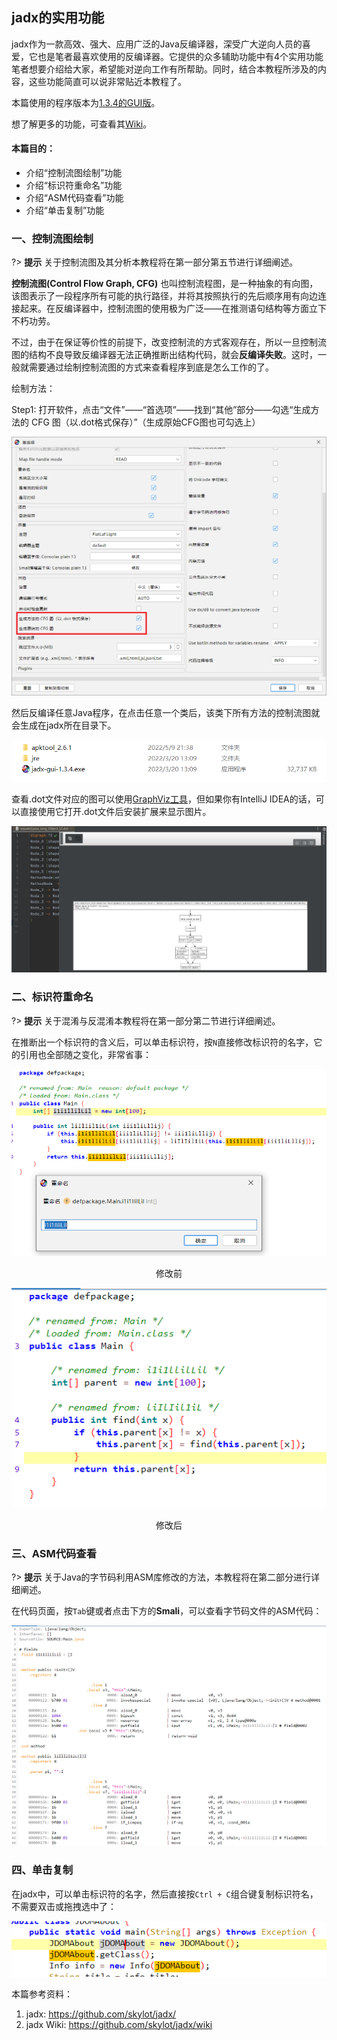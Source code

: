 ## jadx的实用功能

jadx作为一款高效、强大、应用广泛的Java反编译器，深受广大逆向人员的喜爱，它也是笔者最喜欢使用的反编译器。它提供的众多辅助功能中有4个实用功能笔者想要介绍给大家，希望能对逆向工作有所帮助。同时，结合本教程所涉及的内容，这些功能简直可以说非常贴近本教程了。

本篇使用的程序版本为[1.3.4的GUI版](https://github.com/skylot/jadx/releases/download/v1.3.4/jadx-gui-1.3.4-with-jre-win.zip)。

想了解更多的功能，可查看其[Wiki](https://github.com/skylot/jadx/wiki)。

#### 本篇目的：
* 介绍“控制流图绘制”功能
* 介绍“标识符重命名”功能
* 介绍“ASM代码查看”功能
* 介绍“单击复制”功能

### 一、控制流图绘制

?> **提示** 关于控制流图及其分析本教程将在第一部分第五节进行详细阐述。

**控制流图(Control Flow Graph, CFG)** 也叫控制流程图，是一种抽象的有向图，该图表示了一段程序所有可能的执行路径，并将其按照执行的先后顺序用有向边连接起来。在反编译器中，控制流图的使用极为广泛——在推测语句结构等方面立下不朽功劳。

不过，由于在保证等价性的前提下，改变控制流的方式客观存在，所以一旦控制流图的结构不良导致反编译器无法正确推断出结构代码，就会**反编译失败**。这时，一般就需要通过绘制控制流图的方式来查看程序到底是怎么工作的了。

绘制方法：

Step1: 打开软件，点击“文件”——“首选项”——找到“其他”部分——勾选“生成方法的 CFG 图（以.dot格式保存）”（生成原始CFG图也可勾选上）

![cfgconfig](pic/cfgconfig.png)

然后反编译任意Java程序，在点击任意一个类后，该类下所有方法的控制流图就会生成在jadx所在目录下。

![cfggen](pic/cfggen.png)

查看.dot文件对应的图可以使用[GraphViz工具](https://graphviz.org/)，但如果你有IntelliJ IDEA的话，可以直接使用它打开.dot文件后安装扩展来显示图片。

![dotinidea](pic/dotinidea.png)

### 二、标识符重命名

?> **提示** 关于混淆与反混淆本教程将在第一部分第二节进行详细阐述。

在推断出一个标识符的含义后，可以单击标识符，按`N`直接修改标识符的名字，它的引用也全部随之变化，非常省事：

![rename1](pic/rename1.png)

<center>修改前</center>

![rename2](pic/rename2.png)

<center>修改后</center>

### 三、ASM代码查看

?> **提示** 关于Java的字节码利用ASM库修改的方法，本教程将在第二部分进行详细阐述。

在代码页面，按`Tab`键或者点击下方的**Smali**，可以查看字节码文件的ASM代码：

![jasm](pic/jasm.png)

### 四、单击复制

在jadx中，可以单击标识符的名字，然后直接按`Ctrl + C`组合键复制标识符名，不需要双击或拖拽选中了：

![copy](pic/copy.png)

本篇参考资料：
1. jadx: https://github.com/skylot/jadx/
2. jadx Wiki: https://github.com/skylot/jadx/wiki